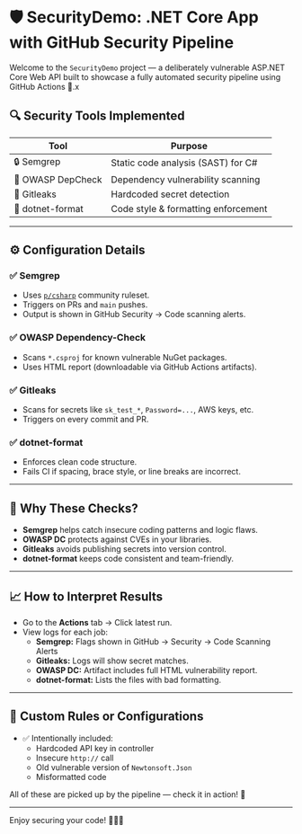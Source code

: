 # 🛡️ SecurityDemo: .NET Core App with GitHub Security Pipeline

Welcome to the `SecurityDemo` project — a deliberately vulnerable ASP.NET Core Web API built to showcase a fully automated security pipeline using GitHub Actions 🚀.x

## 🔍 Security Tools Implemented

| Tool              | Purpose                              |
|-------------------|---------------------------------------|
| 🔒 Semgrep        | Static code analysis (SAST) for C#    |
| 🧪 OWASP DepCheck | Dependency vulnerability scanning     |
| 🔐 Gitleaks       | Hardcoded secret detection            |
| 🧹 dotnet-format  | Code style & formatting enforcement   |

---

## ⚙️ Configuration Details

### ✅ Semgrep
- Uses [`p/csharp`](https://semgrep.dev/p/csharp) community ruleset.
- Triggers on PRs and `main` pushes.
- Output is shown in GitHub Security → Code scanning alerts.

### ✅ OWASP Dependency-Check
- Scans `*.csproj` for known vulnerable NuGet packages.
- Uses HTML report (downloadable via GitHub Actions artifacts).

### ✅ Gitleaks
- Scans for secrets like `sk_test_*`, `Password=...`, AWS keys, etc.
- Triggers on every commit and PR.

### ✅ dotnet-format
- Enforces clean code structure.
- Fails CI if spacing, brace style, or line breaks are incorrect.

---

## 🤔 Why These Checks?

- **Semgrep** helps catch insecure coding patterns and logic flaws.
- **OWASP DC** protects against CVEs in your libraries.
- **Gitleaks** avoids publishing secrets into version control.
- **dotnet-format** keeps code consistent and team-friendly.

---

## 📈 How to Interpret Results

- Go to the **Actions** tab → Click latest run.
- View logs for each job:
  - **Semgrep:** Flags shown in GitHub → Security → Code Scanning Alerts
  - **Gitleaks:** Logs will show secret matches.
  - **OWASP DC:** Artifact includes full HTML vulnerability report.
  - **dotnet-format:** Lists the files with bad formatting.

---

## 🧪 Custom Rules or Configurations

- ✅ Intentionally included:
  - Hardcoded API key in controller
  - Insecure `http://` call
  - Old vulnerable version of `Newtonsoft.Json`
  - Misformatted code

All of these are picked up by the pipeline — check it in action! 🎯

---

Enjoy securing your code! 🔐🧑‍💻
